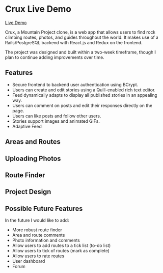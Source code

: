 Crux
Live Demo
======
[Live Demo](https://crux-fsp.herokuapp.com/#/)

Crux, a Mountain Project clone, is a web app that allows users to find rock climbing routes, photos, and guides throughout the world. It makes use of a Rails/PostgreSQL backend with React.js and Redux on the frontend.

The project was designed and built within a two-week timeframe, though I plan to continue adding improvements over time.

Features
------
* Secure frontend to backend user authentication using BCrypt.
* Users can create and edit stories using a Quill-enabled rich text editor.
* Feed dynamically adapts to display all published stories in an appealing way.
* Users can comment on posts and edit their responses directly on the page.
* Users can like posts and follow other users.
* Stories support images and animated GIFs.
* Adaptive Feed

Areas and Routes
------

Uploading Photos
------

Route Finder
------

Project Design
------

Possible Future Features
------
In the future I would like to add:
* More robust route finder
* Area and route comments
* Photo information and comments
* Allow users to add routes to a tick list (to-do list)
* Allow users to tick of routes (mark as complete)
* Allow users to rate routes
* User dashboard
* Forum